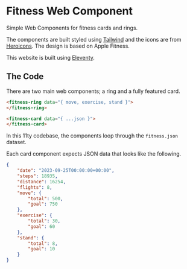 # Fitness Web Component

Simple Web Components for fitness cards and rings.

The components are built styled using [Tailwind](https://tailwindcss.com) and
the icons are from [Heroicons](https://heroicons.com). The design is based on
Apple Fitness.

This website is built using [Eleventy](https://www.11ty.dev).

## The Code

There are two main web components; a ring and a fully featured card.

```html
<fitness-ring data="{ move, exercise, stand }">
</fitness-ring>

<fitness-card data="{ ...json }">
</fitness-card>
```

In this 11ty codebase, the components loop through the `fitness.json` dataset.

Each card component expects JSON data that looks like the following.

```json
{
    "date": "2023-09-25T00:00:00+00:00",
    "steps": 18935,
    "distance": 16254,
    "flights": 8,
    "move": {
        "total": 500,
        "goal": 750
    },
    "exercise": {
        "total": 30,
        "goal": 60
    },
    "stand": {
        "total": 8,
        "goal": 10
    }
}
```
